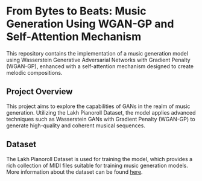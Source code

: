 # From Bytes to Beats: Music Generation Using WGAN-GP and Self-Attention Mechanism

This repository contains the implementation of a music generation model using Wasserstein Generative Adversarial Networks with Gradient Penalty (WGAN-GP), enhanced with a self-attention mechanism designed to create melodic compositions. 

## Project Overview

This project aims to explore the capabilities of GANs in the realm of music generation. Utilizing the Lakh Pianoroll Dataset, the model applies advanced techniques such as Wasserstein GANs with Gradient Penalty (WGAN-GP) to generate high-quality and coherent musical sequences.

## Dataset

The Lakh Pianoroll Dataset is used for training the model, which provides a rich collection of MIDI files suitable for training music generation models. More information about the dataset can be found [here](https://salu133445.github.io/lakh-pianoroll-dataset/).
